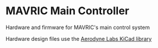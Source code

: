 MAVRIC Main Controller
===========

Hardware and firmware for MAVRIC's main control system

Hardware design files use the [Aerodyne Labs KiCad library](https://github.com/aerodynelabs/kicadlib)
